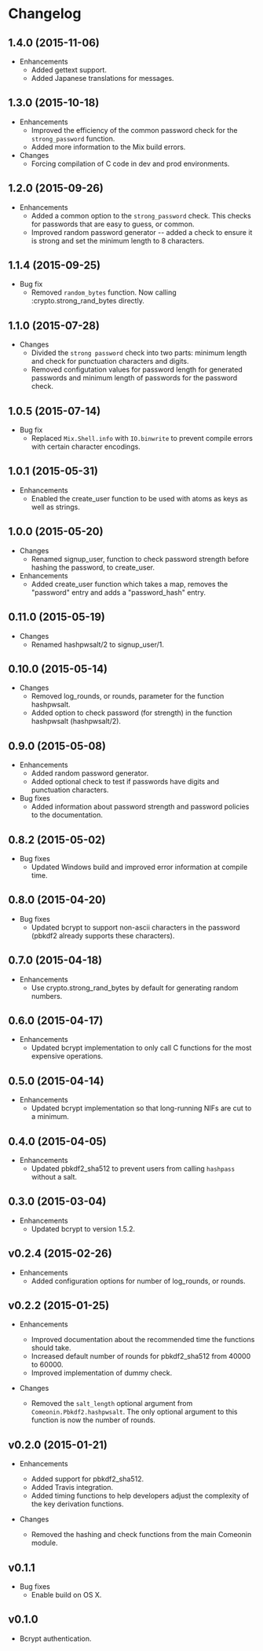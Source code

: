 # Changelog

## 1.4.0 (2015-11-06)

* Enhancements
  * Added gettext support.
  * Added Japanese translations for messages.

## 1.3.0 (2015-10-18)

* Enhancements
  * Improved the efficiency of the common password check for the `strong_password` function.
  * Added more information to the Mix build errors.
* Changes
  * Forcing compilation of C code in dev and prod environments.

## 1.2.0 (2015-09-26)

* Enhancements
  * Added a common option to the `strong_password` check. This checks for passwords that are easy to guess, or common.
  * Improved random password generator -- added a check to ensure it is strong and set the minimum length to 8 characters.

## 1.1.4 (2015-09-25)

* Bug fix
  * Removed `random_bytes` function. Now calling :crypto.strong_rand_bytes directly.

## 1.1.0 (2015-07-28)

* Changes
  * Divided the `strong password` check into two parts: minimum length and check for punctuation
  characters and digits.
  * Removed configutation values for password length for generated passwords and minimum length of passwords
  for the password check.

## 1.0.5 (2015-07-14)

* Bug fix
  * Replaced `Mix.Shell.info` with `IO.binwrite` to prevent compile errors with certain character encodings.

## 1.0.1 (2015-05-31)

* Enhancements
  * Enabled the create_user function to be used with atoms as keys as well as strings.

## 1.0.0 (2015-05-20)

* Changes
  * Renamed signup_user, function to check password strength before hashing the password, to create_user.
* Enhancements
  * Added create_user function which takes a map, removes the "password" entry and adds a "password_hash" entry.

## 0.11.0 (2015-05-19)

* Changes
  * Renamed hashpwsalt/2 to signup_user/1.

## 0.10.0 (2015-05-14)

* Changes
  * Removed log_rounds, or rounds, parameter for the function hashpwsalt.
  * Added option to check password (for strength) in the function hashpwsalt (hashpwsalt/2).

## 0.9.0 (2015-05-08)

* Enhancements
  * Added random password generator.
  * Added optional check to test if passwords have digits and punctuation characters.
* Bug fixes
  * Added information about password strength and password policies to the documentation.

## 0.8.2 (2015-05-02)

* Bug fixes
  * Updated Windows build and improved error information at compile time.

## 0.8.0 (2015-04-20)

* Bug fixes
  * Updated bcrypt to support non-ascii characters in the password (pbkdf2 already supports these characters).

## 0.7.0 (2015-04-18)

* Enhancements
  * Use crypto.strong_rand_bytes by default for generating random numbers.

## 0.6.0 (2015-04-17)

* Enhancements
  * Updated bcrypt implementation to only call C functions for the most expensive operations.

## 0.5.0 (2015-04-14)

* Enhancements
  * Updated bcrypt implementation so that long-running NIFs are cut to a minimum.

## 0.4.0 (2015-04-05)

* Enhancements
  * Updated pbkdf2_sha512 to prevent users from calling `hashpass` without a salt.

## 0.3.0 (2015-03-04)

* Enhancements
  * Updated bcrypt to version 1.5.2.

## v0.2.4 (2015-02-26)

* Enhancements
  * Added configuration options for number of log_rounds, or rounds.

## v0.2.2 (2015-01-25)

* Enhancements
  * Improved documentation about the recommended time the functions should take.
  * Increased default number of rounds for pbkdf2_sha512 from 40000 to 60000.
  * Improved implementation of dummy check.

* Changes
  * Removed the `salt_length` optional argument from `Comeonin.Pbkdf2.hashpwsalt`. The only optional argument to this function is now the number of rounds.

## v0.2.0 (2015-01-21)

* Enhancements
  * Added support for pbkdf2_sha512.
  * Added Travis integration.
  * Added timing functions to help developers adjust the complexity of the key derivation functions.

* Changes
  * Removed the hashing and check functions from the main Comeonin module.

## v0.1.1

* Bug fixes
  * Enable build on OS X.

## v0.1.0

* Bcrypt authentication.
